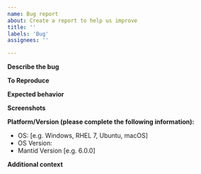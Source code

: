 ```yaml
---
name: Bug report
about: Create a report to help us improve
title: ''
labels: 'Bug'
assignees: ''

---
```


<!-- Issues which impact security should have a Vulnerability label added to them -->

<!-- If this issue is raised on behalf of a user they should be named here.
**Original reporter:** [username facility]/[nobody]
-->

**Describe the bug**
<!-- A clear and concise description of what the bug is. -->

**To Reproduce**
<!--Steps to reproduce the behavior:

For example
1. Go to '...'
2. Click on '....'
3. Scroll down to '....'
4. See error
-->

**Expected behavior**
<!-- A clear and concise description of what you expected to happen. -->

**Screenshots**
<!--If applicable/possible, add screenshots to help explain your problem. -->

**Platform/Version (please complete the following information):**
 - OS: [e.g. Windows, RHEL 7, Ubuntu, macOS]
 - OS Version:
 - Mantid Version [e.g. 6.0.0]

**Additional context**
<!--Add any other context about the problem here.-->
